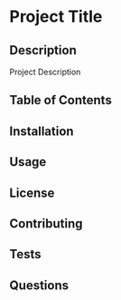 # Project Title
## Description
Project Description
## Table of Contents
## Installation
## Usage
## License
## Contributing
## Tests
## Questions
